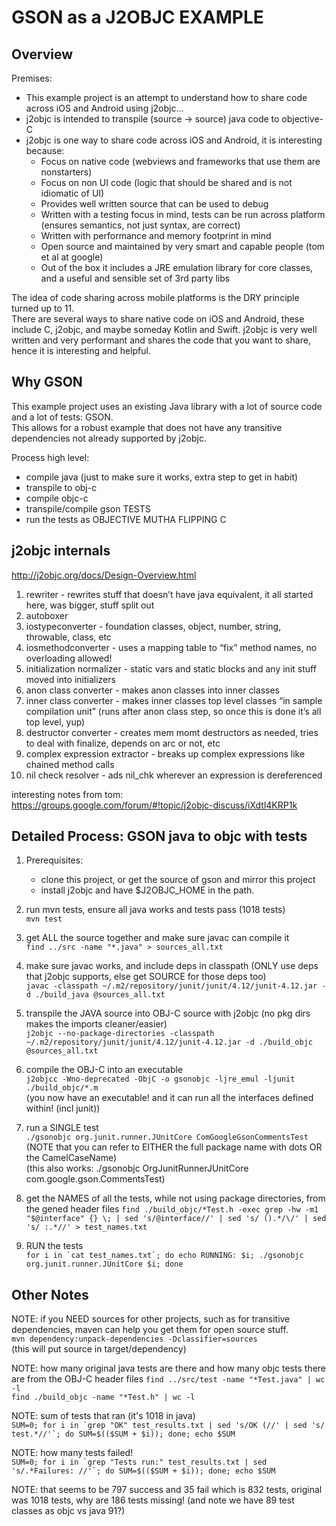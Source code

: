 
GSON as a J2OBJC EXAMPLE
========================

Overview
----------

Premises: 
* This example project is an attempt to understand how to share code across iOS and Android using j2objc... 
* j2objc is intended to transpile (source -> source) java code to objective-C   
* j2objc is one way to share code across iOS and Android, it is interesting because: 
   * Focus on native code (webviews and frameworks that use them are nonstarters)
   * Focus on non UI code (logic that should be shared and is not idiomatic of UI)
   * Provides well written source that can be used to debug 
   * Written with a testing focus in mind, tests can be run across platform (ensures semantics, not just syntax, are correct) 
   * Written with performance and memory footprint in mind
   * Open source and maintained by very smart and capable people (tom et al at google) 
   * Out of the box it includes a JRE emulation library for core classes, and a useful and sensible set of 3rd party libs

The idea of code sharing across mobile platforms is the DRY principle turned up to 11.   
There are several ways to share native code on iOS and Android, these include C, j2objc, and maybe someday Kotlin and Swift.  j2objc is very well written and very performant and shares the code that you want to share, hence it is interesting and helpful.   

Why GSON
--------

This example project uses an existing Java library with a lot of source code and a lot of tests: GSON.    
This allows for a robust example that does not have any transitive dependencies not already supported by j2objc. 

Process high level:
* compile java (just to make sure it works, extra step to get in habit) 
* transpile to obj-c
* compile objc-c
* transpile/compile gson TESTS
* run the tests as OBJECTIVE MUTHA FLIPPING C

j2objc internals
-----------------
http://j2objc.org/docs/Design-Overview.html
1. rewriter - rewrites stuff that doesn’t have java equivalent, it all started here, was bigger, stuff split out
2. autoboxer
3. iostypeconverter - foundation classes, object, number, string, throwable, class, etc
4. iosmethodconverter - uses a mapping table to “fix” method names, no overloading allowed!
5. initialization normalizer - static vars and static blocks and any init stuff moved into initializers
6. anon class converter - makes anon classes into inner classes
7. inner class converter - makes inner classes top level classes “in sample compilation unit” (runs after anon class step, so once this is done it’s all top level, yup)
8. destructor converter - creates mem momt destructors as needed, tries to deal with finalize, depends on arc or not, etc
9. complex expression extractor - breaks up complex expressions like chained method calls
10. nil check resolver - ads nil_chk wherever an expression is dereferenced

interesting notes from tom: 
https://groups.google.com/forum/#!topic/j2objc-discuss/iXdtl4KRP1k


Detailed Process: GSON java to objc with tests
----------------------------------------------

1. Prerequisites: 
   * clone this project, or get the source of gson and mirror this project
   * install j2objc and have $J2OBJC_HOME in the path. 

2. run mvn tests, ensure all java works and tests pass (1018 tests)   
```mvn test```

3. get ALL the source together and make sure javac can compile it   
```find ../src -name "*.java" > sources_all.txt```   

4. make sure javac works, and include deps in classpath (ONLY use deps that j2objc supports, else get SOURCE for those deps too)   
```javac -classpath ~/.m2/repository/junit/junit/4.12/junit-4.12.jar -d ./build_java @sources_all.txt```   

5. transpile the JAVA source into OBJ-C source with j2objc (no pkg dirs makes the imports cleaner/easier)   
```j2objc --no-package-directories -classpath ~/.m2/repository/junit/junit/4.12/junit-4.12.jar -d ./build_objc @sources_all.txt```   

6. compile the OBJ-C into an executable   
```j2objcc -Wno-deprecated -ObjC -o gsonobjc -ljre_emul -ljunit ./build_objc/*.m```   
(you now have an executable! and it can run all the interfaces defined within! (incl junit))

7. run a SINGLE test   
```./gsonobjc org.junit.runner.JUnitCore ComGoogleGsonCommentsTest```   
(NOTE that you can refer to EITHER the full package name with dots OR the CamelCaseName)    
(this also works: ./gsonobjc OrgJunitRunnerJUnitCore com.google.gson.CommentsTest)   

8. get the NAMES of all the tests, while not using package directories, from the gened header files 
```find ./build_objc/*Test.h -exec grep -hw -m1 "$@interface" {} \; | sed 's/@interface//' | sed 's/ ().*/\/' | sed 's/ :.*//' > test_names.txt```

9. RUN the tests   
```for i in `cat test_names.txt`; do echo RUNNING: $i; ./gsonobjc org.junit.runner.JUnitCore $i; done```



Other Notes
------------

NOTE: if you NEED sources for other projects, such as for transitive dependencies, maven can help you get them for open source stuff.    
```mvn dependency:unpack-dependencies -Dclassifier=sources```   
(this will put source in target/dependency)

NOTE: how many original java tests are there and how many objc tests there are from the OBJ-C header files
```find ../src/test -name "*Test.java" | wc -l```   
```find ./build_objc -name "*Test.h" | wc -l``` 

NOTE: sum of tests that ran (it's 1018 in java)   
```SUM=0; for i in `grep "OK" test_results.txt | sed 's/OK (//' | sed 's/ test.*//'`; do SUM=$(($SUM + $i)); done; echo $SUM```   

NOTE: how many tests failed!   
```SUM=0; for i in `grep "Tests run:" test_results.txt | sed 's/.*Failures: //'`; do SUM=$(($SUM + $i)); done; echo $SUM```   

NOTE: that seems to be 797 success and 35 fail which is 832 tests, original was 1018 tests, why are 186 tests missing! (and note we have 89 test classes as objc vs java 91?)   
